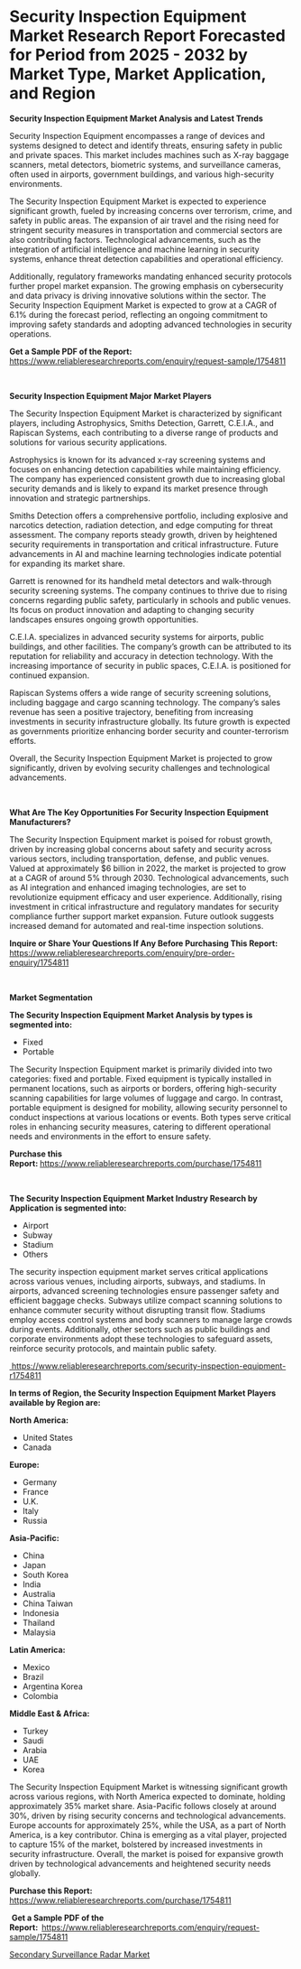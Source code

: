 <p><h1>Security Inspection Equipment Market Research Report Forecasted for Period from 2025 -  2032 by Market Type, Market Application, and Region</h1></p><p><strong>Security Inspection Equipment Market Analysis and Latest Trends</strong></p>
<p><p>Security Inspection Equipment encompasses a range of devices and systems designed to detect and identify threats, ensuring safety in public and private spaces. This market includes machines such as X-ray baggage scanners, metal detectors, biometric systems, and surveillance cameras, often used in airports, government buildings, and various high-security environments.</p><p>The Security Inspection Equipment Market is expected to experience significant growth, fueled by increasing concerns over terrorism, crime, and safety in public areas. The expansion of air travel and the rising need for stringent security measures in transportation and commercial sectors are also contributing factors. Technological advancements, such as the integration of artificial intelligence and machine learning in security systems, enhance threat detection capabilities and operational efficiency. </p><p>Additionally, regulatory frameworks mandating enhanced security protocols further propel market expansion. The growing emphasis on cybersecurity and data privacy is driving innovative solutions within the sector. The Security Inspection Equipment Market is expected to grow at a CAGR of 6.1% during the forecast period, reflecting an ongoing commitment to improving safety standards and adopting advanced technologies in security operations.</p></p>
<p><strong>Get a Sample PDF of the Report:&nbsp;</strong> <a href="https://www.reliableresearchreports.com/enquiry/request-sample/1754811?utm_campaign=2473&utm_medium=2&utm_source=Github&utm_content=ia&utm_term=19022025&utm_id=security-inspection-equipment">https://www.reliableresearchreports.com/enquiry/request-sample/1754811</a></p>
<p>&nbsp;</p>
<p><strong>Security Inspection Equipment Major Market Players</strong></p>
<p><p>The Security Inspection Equipment Market is characterized by significant players, including Astrophysics, Smiths Detection, Garrett, C.E.I.A., and Rapiscan Systems, each contributing to a diverse range of products and solutions for various security applications.</p><p>Astrophysics is known for its advanced x-ray screening systems and focuses on enhancing detection capabilities while maintaining efficiency. The company has experienced consistent growth due to increasing global security demands and is likely to expand its market presence through innovation and strategic partnerships.</p><p>Smiths Detection offers a comprehensive portfolio, including explosive and narcotics detection, radiation detection, and edge computing for threat assessment. The company reports steady growth, driven by heightened security requirements in transportation and critical infrastructure. Future advancements in AI and machine learning technologies indicate potential for expanding its market share.</p><p>Garrett is renowned for its handheld metal detectors and walk-through security screening systems. The company continues to thrive due to rising concerns regarding public safety, particularly in schools and public venues. Its focus on product innovation and adapting to changing security landscapes ensures ongoing growth opportunities.</p><p>C.E.I.A. specializes in advanced security systems for airports, public buildings, and other facilities. The company’s growth can be attributed to its reputation for reliability and accuracy in detection technology. With the increasing importance of security in public spaces, C.E.I.A. is positioned for continued expansion.</p><p>Rapiscan Systems offers a wide range of security screening solutions, including baggage and cargo scanning technology. The company’s sales revenue has seen a positive trajectory, benefiting from increasing investments in security infrastructure globally. Its future growth is expected as governments prioritize enhancing border security and counter-terrorism efforts.</p><p>Overall, the Security Inspection Equipment Market is projected to grow significantly, driven by evolving security challenges and technological advancements.</p></p>
<p>&nbsp;</p>
<p><strong>What Are The Key Opportunities For Security Inspection Equipment Manufacturers?</strong></p>
<p><p>The Security Inspection Equipment market is poised for robust growth, driven by increasing global concerns about safety and security across various sectors, including transportation, defense, and public venues. Valued at approximately $6 billion in 2022, the market is projected to grow at a CAGR of around 5% through 2030. Technological advancements, such as AI integration and enhanced imaging technologies, are set to revolutionize equipment efficacy and user experience. Additionally, rising investment in critical infrastructure and regulatory mandates for security compliance further support market expansion. Future outlook suggests increased demand for automated and real-time inspection solutions.</p></p>
<p><strong>Inquire or Share Your Questions If Any Before Purchasing This Report:</strong> <a href="https://www.reliableresearchreports.com/enquiry/pre-order-enquiry/1754811?utm_campaign=2473&utm_medium=2&utm_source=Github&utm_content=ia&utm_term=19022025&utm_id=security-inspection-equipment">https://www.reliableresearchreports.com/enquiry/pre-order-enquiry/1754811</a></p>
<p>&nbsp;</p>
<p><strong>Market Segmentation</strong></p>
<p><strong>The Security Inspection Equipment Market Analysis by types is segmented into:</strong></p>
<p><ul><li>Fixed</li><li>Portable</li></ul></p>
<p><p>The Security Inspection Equipment market is primarily divided into two categories: fixed and portable. Fixed equipment is typically installed in permanent locations, such as airports or borders, offering high-security scanning capabilities for large volumes of luggage and cargo. In contrast, portable equipment is designed for mobility, allowing security personnel to conduct inspections at various locations or events. Both types serve critical roles in enhancing security measures, catering to different operational needs and environments in the effort to ensure safety.</p></p>
<p><strong>Purchase this Report:&nbsp;</strong><a href="https://www.reliableresearchreports.com/purchase/1754811?utm_campaign=2473&utm_medium=2&utm_source=Github&utm_content=ia&utm_term=19022025&utm_id=security-inspection-equipment">https://www.reliableresearchreports.com/purchase/1754811</a></p>
<p>&nbsp;</p>
<p><strong>The Security Inspection Equipment Market Industry Research by Application is segmented into:</strong></p>
<p><ul><li>Airport</li><li>Subway</li><li>Stadium</li><li>Others</li></ul></p>
<p><p>The security inspection equipment market serves critical applications across various venues, including airports, subways, and stadiums. In airports, advanced screening technologies ensure passenger safety and efficient baggage checks. Subways utilize compact scanning solutions to enhance commuter security without disrupting transit flow. Stadiums employ access control systems and body scanners to manage large crowds during events. Additionally, other sectors such as public buildings and corporate environments adopt these technologies to safeguard assets, reinforce security protocols, and maintain public safety.</p></p>
<p><a href="https://www.reliableresearchreports.com/security-inspection-equipment-r1754811?utm_campaign=2473&utm_medium=2&utm_source=Github&utm_content=ia&utm_term=19022025&utm_id=security-inspection-equipment">&nbsp;https://www.reliableresearchreports.com/security-inspection-equipment-r1754811</a></p>
<p><strong>In terms of Region, the Security Inspection Equipment Market Players available by Region are:</strong></p>
<p>
    <p> <strong> North America: </strong>
        <ul>
            <li>United States</li>
            <li>Canada</li>
        </ul>
        </p> 
    <p> <strong> Europe: </strong>
        <ul>
            <li>Germany</li>
            <li>France</li>
            <li>U.K.</li>
            <li>Italy</li>
            <li>Russia</li>
        </ul>
        </p> 
    <p> <strong> Asia-Pacific: </strong>
        <ul>
            <li>China</li>
            <li>Japan</li>
            <li>South Korea</li>
            <li>India</li>
            <li>Australia</li>
            <li>China Taiwan</li>
            <li>Indonesia</li>
            <li>Thailand</li>
            <li>Malaysia</li>
        </ul>
        </p> 
    <p> <strong> Latin America: </strong>
        <ul>
            <li>Mexico</li>
            <li>Brazil</li>
            <li>Argentina Korea</li>
            <li>Colombia</li>
        </ul>
        </p> 
    <p> <strong> Middle East & Africa: </strong>
        <ul>
            <li>Turkey</li>
            <li>Saudi</li>
            <li>Arabia</li>
            <li>UAE</li>
            <li>Korea</li>
        </ul>
    </p>
    </p>
<p><p>The Security Inspection Equipment Market is witnessing significant growth across various regions, with North America expected to dominate, holding approximately 35% market share. Asia-Pacific follows closely at around 30%, driven by rising security concerns and technological advancements. Europe accounts for approximately 25%, while the USA, as a part of North America, is a key contributor. China is emerging as a vital player, projected to capture 15% of the market, bolstered by increased investments in security infrastructure. Overall, the market is poised for expansive growth driven by technological advancements and heightened security needs globally.</p></p>
<p><strong>Purchase this Report: </strong><a href="https://www.reliableresearchreports.com/purchase/1754811?utm_campaign=2473&utm_medium=2&utm_source=Github&utm_content=ia&utm_term=19022025&utm_id=security-inspection-equipment">https://www.reliableresearchreports.com/purchase/1754811</a></p>
<p>&nbsp;<strong>Get a Sample PDF of the Report:&nbsp;&nbsp;</strong><a href="https://www.reliableresearchreports.com/enquiry/request-sample/1754811?utm_campaign=2473&utm_medium=2&utm_source=Github&utm_content=ia&utm_term=19022025&utm_id=security-inspection-equipment">https://www.reliableresearchreports.com/enquiry/request-sample/1754811</a></p>
<p><strong></strong></p>
<p><p><a href="https://github.com/laajzervo/Market-Research-Report-List-1/blob/main/secondary-surveillance-radar-market.md?utm_campaign=2473&utm_medium=2&utm_source=Github&utm_content=ia&utm_term=19022025&utm_id=security-inspection-equipment">Secondary Surveillance Radar Market</a></p></p>
